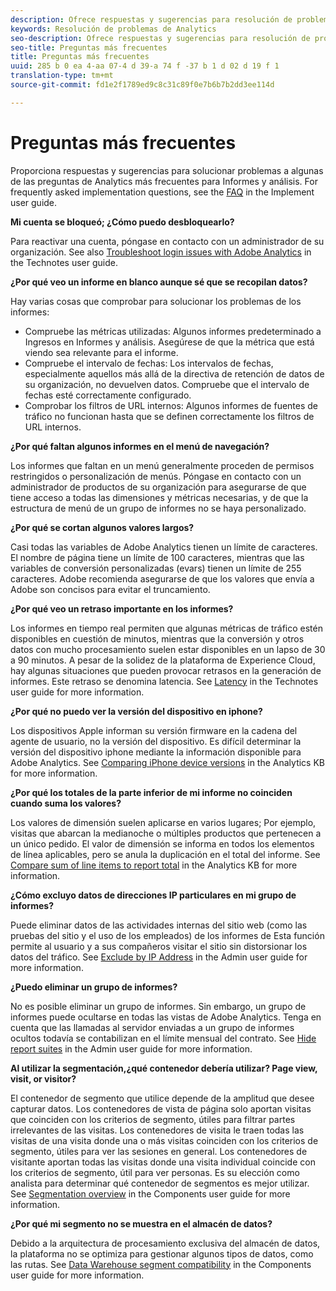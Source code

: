 ```yaml
---
description: Ofrece respuestas y sugerencias para resolución de problemas a algunas de las preguntas más frecuentes de Analytics.
keywords: Resolución de problemas de Analytics
seo-description: Ofrece respuestas y sugerencias para resolución de problemas a algunas de las preguntas más frecuentes de Analytics.
seo-title: Preguntas más frecuentes
title: Preguntas más frecuentes
uuid: 285 b 0 ea 4-aa 07-4 d 39-a 74 f -37 b 1 d 02 d 19 f 1
translation-type: tm+mt
source-git-commit: fd1e2f1789ed9c8c31c89f0e7b6b7b2dd3ee114d

---
```



# Preguntas más frecuentes

Proporciona respuestas y sugerencias para solucionar problemas a algunas de las preguntas de Analytics más frecuentes para Informes y análisis. For frequently asked implementation questions, see the [FAQ](../../implement/faq.md) in the Implement user guide.

**Mi cuenta se bloqueó; ¿Cómo puedo desbloquearlo?**

Para reactivar una cuenta, póngase en contacto con un administrador de su organización. See also [Troubleshoot login issues with Adobe Analytics](../../technotes/troubleshoot-login.md) in the Technotes user guide.

**¿Por qué veo un informe en blanco aunque sé que se recopilan datos?**

Hay varias cosas que comprobar para solucionar los problemas de los informes:

* Compruebe las métricas utilizadas: Algunos informes predeterminado a Ingresos en Informes y análisis. Asegúrese de que la métrica que está viendo sea relevante para el informe.
* Compruebe el intervalo de fechas: Los intervalos de fechas, especialmente aquellos más allá de la directiva de retención de datos de su organización, no devuelven datos. Compruebe que el intervalo de fechas esté correctamente configurado.
* Comprobar los filtros de URL internos: Algunos informes de fuentes de tráfico no funcionan hasta que se definen correctamente los filtros de URL internos.

**¿Por qué faltan algunos informes en el menú de navegación?**

Los informes que faltan en un menú generalmente proceden de permisos restringidos o personalización de menús. Póngase en contacto con un administrador de productos de su organización para asegurarse de que tiene acceso a todas las dimensiones y métricas necesarias, y de que la estructura de menú de un grupo de informes no se haya personalizado.

**¿Por qué se cortan algunos valores largos?**

Casi todas las variables de Adobe Analytics tienen un límite de caracteres. El nombre de página tiene un límite de 100 caracteres, mientras que las variables de conversión personalizadas (evars) tienen un límite de 255 caracteres. Adobe recomienda asegurarse de que los valores que envía a Adobe son concisos para evitar el truncamiento.

**¿Por qué veo un retraso importante en los informes?**

Los informes en tiempo real permiten que algunas métricas de tráfico estén disponibles en cuestión de minutos, mientras que la conversión y otros datos con mucho procesamiento suelen estar disponibles en un lapso de 30 a 90 minutos. A pesar de la solidez de la plataforma de Experience Cloud, hay algunas situaciones que pueden provocar retrasos en la generación de informes. Este retraso se denomina latencia. See [Latency](../../technotes/latency.md) in the Technotes user guide for more information.

**¿Por qué no puedo ver la versión del dispositivo en iphone?**

Los dispositivos Apple informan su versión firmware en la cadena del agente de usuario, no la versión del dispositivo. Es difícil determinar la versión del dispositivo iphone mediante la información disponible para Adobe Analytics. See [Comparing iPhone device versions](https://helpx.adobe.com/analytics/kb/comparing-iphone-device-versions.html) in the Analytics KB for more information.

**¿Por qué los totales de la parte inferior de mi informe no coinciden cuando suma los valores?**

Los valores de dimensión suelen aplicarse en varios lugares; Por ejemplo, visitas que abarcan la medianoche o múltiples productos que pertenecen a un único pedido. El valor de dimensión se informa en todos los elementos de línea aplicables, pero se anula la duplicación en el total del informe. See [Compare sum of line items to report total](https://helpx.adobe.com/analytics/kb/sum-line-items-different-from-total.html) in the Analytics KB for more information.

**¿Cómo excluyo datos de direcciones IP particulares en mi grupo de informes?**

Puede eliminar datos de las actividades internas del sitio web (como las pruebas del sitio y el uso de los empleados) de los informes de Esta función permite al usuario y a sus compañeros visitar el sitio sin distorsionar los datos del tráfico. See [Exclude by IP Address](../../admin/admin/exclude-ip.md) in the Admin user guide for more information.

**¿Puedo eliminar un grupo de informes?**

No es posible eliminar un grupo de informes. Sin embargo, un grupo de informes puede ocultarse en todas las vistas de Adobe Analytics. Tenga en cuenta que las llamadas al servidor enviadas a un grupo de informes ocultos todavía se contabilizan en el límite mensual del contrato. See [Hide report suites](../../admin/company/c-hide-report-suites.md) in the Admin user guide for more information.

**Al utilizar la segmentación,¿qué contenedor debería utilizar? Page view, visit, or visitor?**

El contenedor de segmento que utilice depende de la amplitud que desee capturar datos. Los contenedores de vista de página solo aportan visitas que coinciden con los criterios de segmento, útiles para filtrar partes irrelevantes de las visitas. Los contenedores de visita le traen todas las visitas de una visita donde una o más visitas coinciden con los criterios de segmento, útiles para ver las sesiones en general. Los contenedores de visitante aportan todas las visitas donde una visita individual coincide con los criterios de segmento, útil para ver personas. Es su elección como analista para determinar qué contenedor de segmentos es mejor utilizar. See [Segmentation overview](../../components/c-segmentation/seg-overview.md) in the Components user guide for more information.

**¿Por qué mi segmento no se muestra en el almacén de datos?**

Debido a la arquitectura de procesamiento exclusiva del almacén de datos, la plataforma no se optimiza para gestionar algunos tipos de datos, como las rutas. See [Data Warehouse segment compatibility](../../components/c-segmentation/seg-reference/seg-compatibility.md) in the Components user guide for more information.

